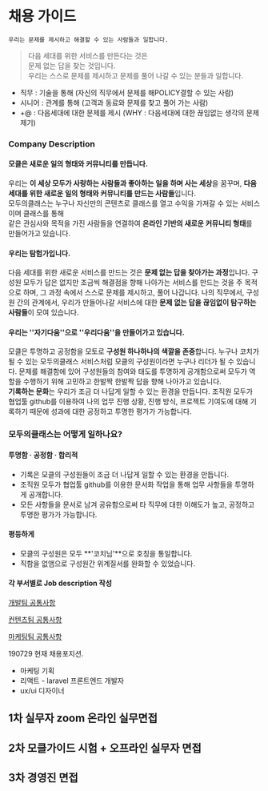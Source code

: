 # 채용 가이드

`우리는 문제를 제시하고 해결할 수 있는 사람들과 일합니다.` 

> 다음 세대를 위한 서비스를 만든다는 것은  
> 문제 없는 답을 찾는 것입니다.    
> 우리는 스스로 문제를 제시하고 문제를 풀어 나갈 수 있는 분들과 일합니다.

- 직무 : 기술을 통해 (자신의 직무에서 문제를 해POLICY결할 수 있는 사람)
- 시니어 : 관계를 통해 (고객과 동료와 문제를 찾고 풀어 가는 사람)  
- +@ : 다음세대에 대한 문제를 제시 (WHY : 다음세대에 대한 끊임없는 생각의 문제 제기)



### Company Description  

#### 모클은 새로운 일의 형태와 커뮤니티를 만듭니다.

우리는 **이 세상 모두가 사랑하는 사람들과 좋아하는 일을 하며 사는 세상**을 꿈꾸며, **다음 세대를 위한 새로운 일의 형태와 커뮤니티를 만드는 사람들**입니다.  
모두의클래스는 누구나 자신만의 콘텐츠로 클래스를 열고 수익을 가져갈 수 있는 서비스이며 클래스를 통해  
같은 관심사와 목적을 가진 사람들을 연결하여 **온라인 기반의 새로운 커뮤니티 형태**를 만들어가고 있습니다.  

#### 우리는 탐험가입니다.  

다음 세대를 위한 새로운 서비스를 만드는 것은 **문제 없는 답을 찾아가는 과정**입니다. 구성원 모두가 답은 없지만 조금씩 해결점을 향해 나아가는 서비스를 만드는 것을 주 목적으로 하며, 그 과정 속에서 스스로 문제를 제시하고, 풀어 나갑니다. 나의 직무에서, 구성원 간의 관계에서, 우리가 만들어나갈 서비스에 대한 **문제 없는 답을 끊임없이 탐구하는 사람들**이 모여 있습니다.  

#### 우리는 ''자기다움''으로 ''우리다움''을 만들어가고 있습니다.  

모클은 투명하고 공정함을 모토로 **구성원 하나하나의 색깔을 존중**합니다. 누구나 코치가 될 수 있는 모두의클래스 서비스처럼 모클의 구성원이라면 누구나 리더가 될 수 있습니다. 문제를 해결함에 있어 구성원들의 참여와 태도를 투명하게 공개함으로써 모두가 역할을 수행하기 위해 고민하고 한발짝 한발짝 답을 향해 나아가고 있습니다.  
**기록하는 문화**는 우리가 조금 더 나답게 일할 수 있는 환경을 만듭니다. 조직원 모두가 협업툴 github를 이용하여 나의 업무 진행 상황, 진행 방식, 프로젝트 기여도에 대해 기록하기 때문에 성과에 대한 공정하고 투명한 평가가 가능합니다. 



### 모두의클래스는 어떻게 일하나요?  

#### 투명함 · 공정함 · 합리적

- 기록은 모클의 구성원들이 조금 더 나답게 일할 수 있는 환경을 만듭니다.
- 조직원 모두가 협업툴 github를 이용한 문서화 작업을 통해 업무 사항들을 투명하게 공개합니다.
- 모든 사항들을 문서로 남겨 공유함으로써 타 직무에 대한 이해도가 높고, 공정하고 투명한 평가가 가능합니다.

#### 평등하게

- 모클의 구성원은 모두 **'코치님'**으로 호칭을 통일합니다.
- 직함을 없앰으로 구성원간 위계질서를 완화할 수 있었습니다.





#### 각 부서별로  Job description 작성

[개발팀 공통사항]()

[컨텐츠팀 공통사항]()

[마케팅팀 공통사항]()



190729 현재 채용포지션. 

- 마케팅 기획
- 리액트 - laravel 프론트엔드 개발자
-  ux/ui 디자이너



## 1차 실무자  zoom 온라인 실무면접





## 2차 모클가이드 시험 + 오프라인 실무자 면접





## 3차 경영진 면접



